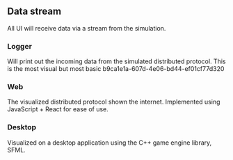 ## Data stream

All UI will receive data via a stream from the simulation. 

### Logger

Will print out the incoming data from the simulated distributed protocol. This is the most visual but most basic b9ca1e1a-607d-4e06-bd44-ef01cf77d320

### Web

The visualized distributed protocol shown the internet. Implemented using JavaScript + React for ease of use.

### Desktop

Visualized on a desktop application using the C++ game engine library, SFML.
